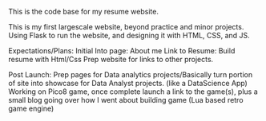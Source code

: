 This is the code base for my resume website.

This is my first largescale website, beyond practice and minor projects.
Using Flask to run the website, and designing it with HTML, CSS, and JS.

Expectations/Plans:
Initial
Into page: About me
Link to Resume: Build resume with Html/Css
Prep website for links to other projects.

Post Launch:
Prep pages for Data analytics projects/Basically turn portion of site into showcase for Data Analyst projects. (like a DataScience App)
Working on Pico8 game, once complete launch a link to the game(s), plus a small blog going over how I went about building game (Lua based retro game engine)

